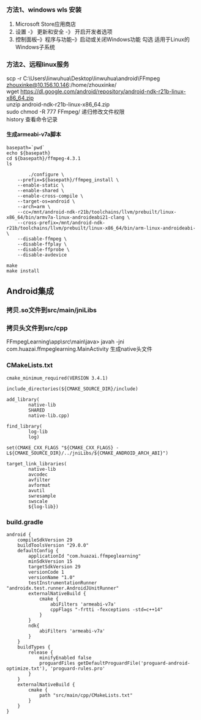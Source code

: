 ### 方法1、windows wls 安装 
1. Microsoft Store应用商店
2. 设置 -》 更新和安全 -》 开启开发者选项
3. 控制面板–》程序与功能–》启动或关闭Windows功能 勾选 适用于Linux的Windows子系统

### 方法2、远程linux服务  
scp -r C:\Users\linwuhua\Desktop\linwuhua\android\FFmpeg zhouxinke@10.156.10.146:/home/zhouxinke/  
wget https://dl.google.com/android/repository/android-ndk-r21b-linux-x86_64.zip  
unzip android-ndk-r21b-linux-x86_64.zip  
sudo chmod -R 777 FFmpeg/   递归修改文件权限  
history  查看命令记录  
#### 生成armeabi-v7a脚本
```
basepath=`pwd`
echo ${basepath}
cd ${basepath}/ffmpeg-4.3.1
ls

        ./configure \
	--prefix=${basepath}/ffmpeg_install \
	--enable-static \
	--enable-shared \
	--enable-cross-compile \
	--target-os=android \
	--arch=arm \
	--cc=/mnt/android-ndk-r21b/toolchains/llvm/prebuilt/linux-x86_64/bin/armv7a-linux-androideabi21-clang \
	--cross-prefix=/mnt/android-ndk-r21b/toolchains/llvm/prebuilt/linux-x86_64/bin/arm-linux-androideabi- \
	--disable-ffmpeg \
	--disable-ffplay \
	--disable-ffprobe \
	--disable-avdevice

make
make install
```

## Android集成  
### 拷贝.so文件到src/main/jniLibs  
### 拷贝头文件到src/cpp   
FFmpegLearning\app\src\main\java> javah -jni com.huazai.ffmpeglearning.MainActivity 生成native头文件  
### CMakeLists.txt  
```
cmake_minimum_required(VERSION 3.4.1)

include_directories(${CMAKE_SOURCE_DIR}/include)

add_library(
        native-lib
        SHARED
        native-lib.cpp)

find_library(
        log-lib
        log)

set(CMAKE_CXX_FLAGS "${CMAKE_CXX_FLAGS} -L${CMAKE_SOURCE_DIR}/../jniLibs/${CMAKE_ANDROID_ARCH_ABI}")

target_link_libraries(
        native-lib
        avcodec
        avfilter
        avformat
        avutil
        swresample
        swscale
        ${log-lib})
```
### build.gradle  
```
android {
    compileSdkVersion 29
    buildToolsVersion "29.0.0"
    defaultConfig {
        applicationId "com.huazai.ffmpeglearning"
        minSdkVersion 15
        targetSdkVersion 29
        versionCode 1
        versionName "1.0"
        testInstrumentationRunner "androidx.test.runner.AndroidJUnitRunner"
        externalNativeBuild {
            cmake {
                abiFilters 'armeabi-v7a'
                cppFlags "-frtti -fexceptions -std=c++14"
            }
        }
        ndk{
            abiFilters 'armeabi-v7a'
        }
    }
    buildTypes {
        release {
            minifyEnabled false
            proguardFiles getDefaultProguardFile('proguard-android-optimize.txt'), 'proguard-rules.pro'
        }
    }
    externalNativeBuild {
        cmake {
            path "src/main/cpp/CMakeLists.txt"
        }
    }
}
```
